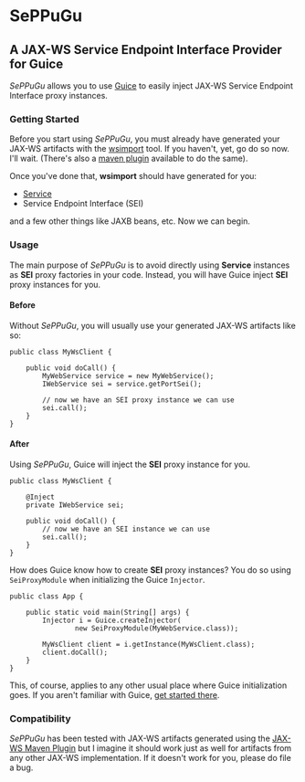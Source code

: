 # SePPuGu

## A JAX-WS Service Endpoint Interface Provider for Guice

*SePPuGu* allows you to use [Guice](http://code.google.com/p/google-guice/) to
easily inject JAX-WS Service Endpoint Interface proxy instances.

### Getting Started

Before you start using *SePPuGu*, you must already have generated your JAX-WS
artifacts with the
 [wsimport](http://jax-ws.java.net/2.2.6-2/docs/ch04.html#tools-wsimport) tool.
If you haven't, yet, go do so now. I'll wait. (There's also a
 [maven plugin](http://jax-ws-commons.java.net/jaxws-maven-plugin/wsimport-mojo.html)
available to do the same).

Once you've done that, **wsimport** should have generated for you:

* [Service](http://jax-ws.java.net/nonav/jaxws-api/2.2/javax/xml/ws/Service.html)
* Service Endpoint Interface (SEI)

and a few other things like JAXB beans, etc. Now we can begin.

### Usage

The main purpose of *SePPuGu* is to avoid directly using **Service** instances
as **SEI** proxy factories in your code. Instead, you will have Guice inject
**SEI** proxy instances for you.

#### Before

Without *SePPuGu*, you will usually use your generated JAX-WS artifacts like so:

    public class MyWsClient {

        public void doCall() {
            MyWebService service = new MyWebService();
            IWebService sei = service.getPortSei();

            // now we have an SEI proxy instance we can use
            sei.call();
        }
    }

#### After

Using *SePPuGu*, Guice will inject the **SEI** proxy instance for you.

    public class MyWsClient {

        @Inject
        private IWebService sei;

        public void doCall() {
            // now we have an SEI instance we can use
            sei.call();
        }
    }

How does Guice know how to create **SEI** proxy instances? You do so using
`SeiProxyModule` when initializing the Guice `Injector`.

    public class App {

        public static void main(String[] args) {
            Injector i = Guice.createInjector(
                    new SeiProxyModule(MyWebService.class));

            MyWsClient client = i.getInstance(MyWsClient.class);
            client.doCall();
        }
    }

This, of course, applies to any other usual place where Guice initialization
goes. If you aren't familiar with Guice,
 [get started there](http://code.google.com/p/google-guice/wiki/Motivation).

### Compatibility

*SePPuGu* has been tested with JAX-WS artifacts generated using the
 [JAX-WS Maven Plugin](http://jax-ws-commons.java.net/jaxws-maven-plugin/) but
I imagine it should work just as well for artifacts from any other JAX-WS
implementation. If it doesn't work for you, please do file a bug.


